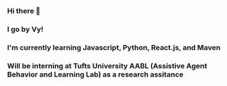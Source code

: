 ### Hi there 👋
### I go by Vy! 
### I'm currently learning Javascript, Python, React.js, and Maven 
### Will be interning at Tufts University AABL (Assistive Agent Behavior and Learning Lab) as a research assitance 

<!--
**thuyvytran/thuyvytran** is a ✨ _special_ ✨ repository because its `README.md` (this file) appears on your GitHub profile.

Here are some ideas to get you started:

- 🔭 I’m currently working on ...
- 🌱 I’m currently learning ...
- 👯 I’m looking to collaborate on ...
- 🤔 I’m looking for help with ...
- 💬 Ask me about ...
- 📫 How to reach me: ...
- 😄 Pronouns: ...
- ⚡ Fun fact: ...
-->
